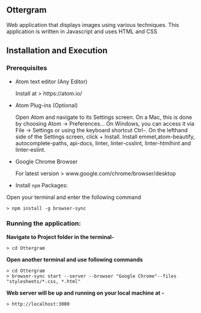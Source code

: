## Ottergram

<p> Web application that displays images using various techniques.
This application is written in Javascript and uses HTML and CSS </p>

## Installation and Execution
### Prerequisites

* Atom text editor (Any Editor)
    <p> Install at > https://atom.io/ </p>

* Atom Plug-ins (Optional)
   <p> Open Atom and navigate to its Settings screen. On a Mac, this is done by choosing Atom → Preferences... On Windows, you can access it via File → Settings or using the keyboard shortcut Ctrl-. On the lefthand side of the Settings   screen, click + Install. Install emmet,atom-beautify, autocomplete-paths, api-docs, linter, linter-csslint, linter-htmlhint and linter-eslint. </p>

* Google Chrome Browser
    <p> For latest version > www.google.com/chrome/browser/desktop </p>

* Install `npm` Packages:
<p> Open your terminal and enter the following command </p>

    > npm install -g browser-sync

### Running the application:
**Navigate to Project folder in the terminal-**

	> cd Ottergram

**Open another terminal and use following commands**

	> cd Ottergram
	> browser-sync start --server --browser "Google Chrome"--files "stylesheets/*.css, *.html"

**Web server will be up and running on your local machine at -**

	> http://localhost:3000
